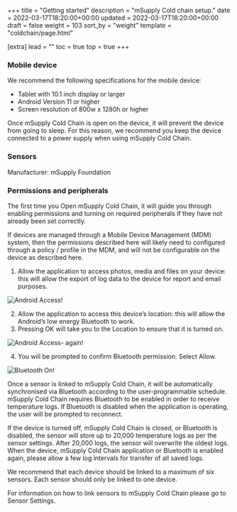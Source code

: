 +++
title = "Getting started"
description = "mSupply Cold chain setup."
date = 2022-03-17T18:20:00+00:00
updated = 2022-03-17T18:20:00+00:00
draft = false
weight = 103
sort_by = "weight"
template = "coldchain/page.html"

[extra]
lead = ""
toc = true
top = true
+++

### Mobile device

We recommend the following specifications for the mobile device:

- Tablet with 10.1 inch display or larger
- Android Version 11 or higher
- Screen resolution of 800w x 1280h or higher

Once mSupply Cold Chain is open on the device, it will prevent the device from going to sleep. For this reason, we recommend you keep the device connected to a power supply when using mSupply Cold Chain.

### Sensors

Manufacturer: mSupply Foundation 

### Permissions and peripherals

The first time you Open mSupply Cold Chain, it will guide you through enabling permissions and turning on required peripherals if they have not already been set correctly.

If devices are managed through a Mobile Device Management (MDM) system, then the permissions described here will likely need to configured through a policy / profile in the MDM, and will not be configurable on the device as described here.

1. Allow the application to access photos, media and files on your device: this will allow the export of log data to the device for report and email purposes.

![Android Access!](allow_coldchain_access.png)

2. Allow the application to access this device’s location: this will allow the Android’s low energy Bluetooth to work.
3. Pressing OK will take you to the Location to ensure that it is turned on.

![Android Access- again!](images/allow_coldchain_access_more.png)

4. You will be prompted to confirm Bluetooth permission. Select Allow.

![Bluetooth On!](images/bluetooth_on.png)

Once a sensor is linked to mSupply Cold Chain, it will be automatically synchronised via Bluetooth according to the user-programmable schedule. mSupply Cold Chain requires Bluetooth to be enabled in order to receive temperature logs. If Bluetooth is disabled when the application is operating, the user will be prompted to reconnect.

If the device is turned off, mSupply Cold Chain is closed, or Bluetooth is disabled, the sensor will store up to 20,000 temperature logs as per the sensor settings. After 20,000 logs, the sensor will overwrite the oldest logs. When the device, mSupply Cold Chain application or Bluetooth is enabled again, please allow a few log intervals for transfer of all saved logs.

We recommend that each device should be linked to a maximum of six sensors. Each sensor should only be linked to one device.

For information on how to link sensors to mSupply Cold Chain please go to Sensor Settings.
